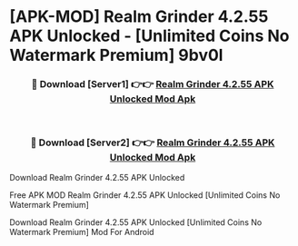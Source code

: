 # [APK-MOD] Realm Grinder 4.2.55 APK Unlocked - [Unlimited Coins No Watermark Premium] 9bv0l



<div align="center">
<h3>🔴 Download [Server1] 👉👉 <a href="https://momento.my/?title=Realm_Grinder_4.2.55_APK_Unlocked">Realm Grinder 4.2.55 APK Unlocked Mod Apk</a></h3><br>

<h3>🔴 Download [Server2] 👉👉 <a href="https://momento.my/?title=Realm_Grinder_4.2.55_APK_Unlocked">Realm Grinder 4.2.55 APK Unlocked Mod Apk</a></h3>
</div>



Download Realm Grinder 4.2.55 APK Unlocked 

Free APK MOD Realm Grinder 4.2.55 APK Unlocked [Unlimited Coins No Watermark Premium]

Download Realm Grinder 4.2.55 APK Unlocked [Unlimited Coins No Watermark Premium] Mod For Android
